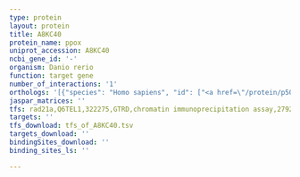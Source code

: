 ```yaml
---
type: protein
layout: protein
title: A8KC40
protein_name: ppox
uniprot_accession: A8KC40
ncbi_gene_id: '-'
organism: Danio rerio
function: target gene
number_of_interactions: '1'
orthologs: '[{"species": "Homo sapiens", "id": ["<a href=\"/protein/p50336\">P50336</a>"]}, {"species": "Mus musculus", "id": ["<a href=\"/protein/p51175\">P51175</a>"]}, {"species": "Rattus norvegicus", "id": ["<a href=\"/protein/d3zvn7\">D3ZVN7</a>"]}, {"species": "Drosophila melanogaster", "id": ["<a href=\"/protein/q9vc52\">Q9VC52</a>"]}, {"species": "Saccharomyces cerevisiae", "id": ["<a href=\"/protein/p40012\">P40012</a>"]}]'
jaspar_matrices: ''
tfs: rad21a,Q6TEL1,322275,GTRD,chromatin immunoprecipitation assay,27924024%5Buid%5D,No
targets: ''
tfs_download: tfs_of_A8KC40.tsv
targets_download: ''
bindingSites_download: ''
binding_sites_ls: ''

---
```

